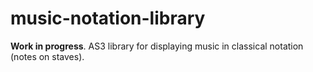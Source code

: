 # music-notation-library
__Work in progress__. AS3 library for displaying music in classical notation (notes on staves).
